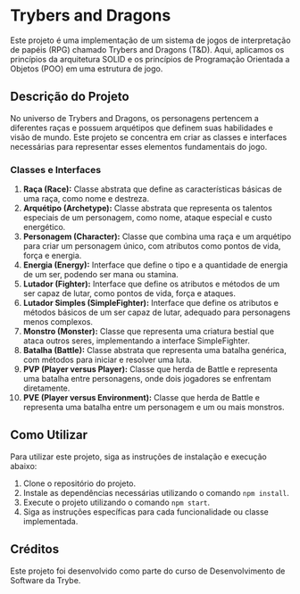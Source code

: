 # Trybers and Dragons

Este projeto é uma implementação de um sistema de jogos de interpretação de papéis (RPG) chamado Trybers and Dragons (T&D). Aqui, aplicamos os princípios da arquitetura SOLID e os princípios de Programação Orientada a Objetos (POO) em uma estrutura de jogo.

## Descrição do Projeto

No universo de Trybers and Dragons, os personagens pertencem a diferentes raças e possuem arquétipos que definem suas habilidades e visão de mundo. Este projeto se concentra em criar as classes e interfaces necessárias para representar esses elementos fundamentais do jogo.

### Classes e Interfaces

1. **Raça (Race):** Classe abstrata que define as características básicas de uma raça, como nome e destreza.
2. **Arquétipo (Archetype):** Classe abstrata que representa os talentos especiais de um personagem, como nome, ataque especial e custo energético.
3. **Personagem (Character):** Classe que combina uma raça e um arquétipo para criar um personagem único, com atributos como pontos de vida, força e energia.
4. **Energia (Energy):** Interface que define o tipo e a quantidade de energia de um ser, podendo ser mana ou stamina.
5. **Lutador (Fighter):** Interface que define os atributos e métodos de um ser capaz de lutar, como pontos de vida, força e ataques.
6. **Lutador Simples (SimpleFighter):** Interface que define os atributos e métodos básicos de um ser capaz de lutar, adequado para personagens menos complexos.
7. **Monstro (Monster):** Classe que representa uma criatura bestial que ataca outros seres, implementando a interface SimpleFighter.
8. **Batalha (Battle):** Classe abstrata que representa uma batalha genérica, com métodos para iniciar e resolver uma luta.
9. **PVP (Player versus Player):** Classe que herda de Battle e representa uma batalha entre personagens, onde dois jogadores se enfrentam diretamente.
10. **PVE (Player versus Environment):** Classe que herda de Battle e representa uma batalha entre um personagem e um ou mais monstros.

## Como Utilizar

Para utilizar este projeto, siga as instruções de instalação e execução abaixo:

1. Clone o repositório do projeto.
2. Instale as dependências necessárias utilizando o comando `npm install`.
3. Execute o projeto utilizando o comando `npm start`.
4. Siga as instruções específicas para cada funcionalidade ou classe implementada.

## Créditos

Este projeto foi desenvolvido como parte do curso de Desenvolvimento de Software da Trybe.
